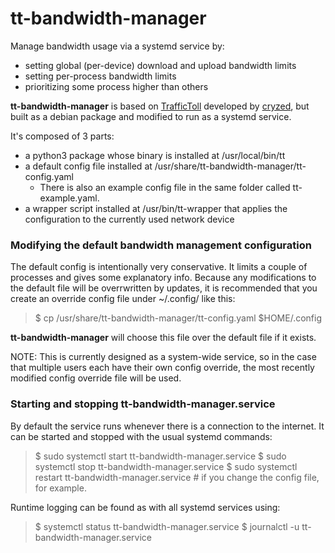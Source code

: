 # tt-bandwidth-manager
Manage bandwidth usage via a systemd service by:
- setting global (per-device) download and upload bandwidth limits
- setting per-process bandwidth limits
- prioritizing some process higher than others

**tt-bandwidth-manager** is based on [TrafficToll](https://github.com/cryzed/TrafficToll) developed by [cryzed](https://github.com/cryzed), but built as a debian package and modified to run as a systemd service.

It's composed of 3 parts:
- a python3 package whose binary is installed at /usr/local/bin/tt
- a default config file installed at /usr/share/tt-bandwidth-manager/tt-config.yaml
  - There is also an example config file in the same folder called tt-example.yaml.
- a wrapper script installed at /usr/bin/tt-wrapper that applies the configuration to the currently used network device

### Modifying the default bandwidth management configuration
The default config is intentionally very conservative. It limits a couple of processes and gives some explanatory info. Because any modifications to the default file will be overrwritten by updates, it is recommended that you create an override config file under ~/.config/ like this:
> $ cp /usr/share/tt-bandwidth-manager/tt-config.yaml $HOME/.config

**tt-bandwidth-manager** will choose this file over the default file if it exists.

NOTE: This is currently designed as a system-wide service, so in the case that
multiple users each have their own config override, the most recently modified
config override file will be used.

### Starting and stopping tt-bandwidth-manager.service
By default the service runs whenever there is a connection to the internet. It can be started and stopped with the usual systemd commands:
> $ sudo systemctl start tt-bandwidth-manager.service
> $ sudo systemctl stop tt-bandwidth-manager.service
> $ sudo systemctl restart tt-bandwidth-manager.service # if you change the config file, for example.

Runtime logging can be found as with all systemd services using:
> $ systemctl status tt-bandwidth-manager.service
> $ journalctl -u tt-bandwidth-manager.service
